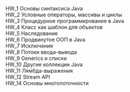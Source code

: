 HW_1 Основы синтаксиса Java         
HW_2 Условные операторы, массивы и циклы        
HW_3 Процедурное программирование в Java          
HW_4 Класс как шаблон для объектов           
HW_5 Наследование            
HW_6 Продвинутое ООП в Java             
HW_7 Исключения              
HW_8 Потоки ввода-вывода            
HW_9 Generics и списки            
HW_10 Другие коллекции Java           
HW_11 Лямбда-выражения           
HW_12 Stream API        
HW_14 Основы многопоточности
